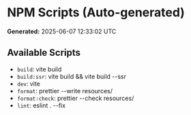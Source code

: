 # NPM Scripts (Auto-generated)

**Generated:** 2025-06-07 12:33:02 UTC

## Available Scripts

- `build`: vite build
- `build:ssr`: vite build && vite build --ssr
- `dev`: vite
- `format`: prettier --write resources/
- `format:check`: prettier --check resources/
- `lint`: eslint . --fix
